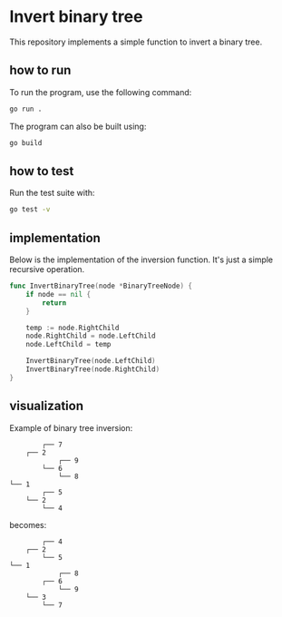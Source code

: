 # Invert binary tree

This repository implements a simple function to invert a binary tree.

## how to run

To run the program, use the following command:

```bash
go run .
```

The program can also be built using:

```bash
go build
```

## how to test

Run the test suite with:

```bash
go test -v
```

## implementation

Below is the implementation of the inversion function. It's just a simple recursive operation.

```go
func InvertBinaryTree(node *BinaryTreeNode) {
	if node == nil {
		return
	}

	temp := node.RightChild
	node.RightChild = node.LeftChild
	node.LeftChild = temp

	InvertBinaryTree(node.LeftChild)
	InvertBinaryTree(node.RightChild)
}
```

## visualization

Example of binary tree inversion:

```
        ┌── 7
    ┌── 2
            ┌── 9
        └── 6
            └── 8
└── 1
        ┌── 5
    └── 2
        └── 4
```

becomes:

```
        ┌── 4
    ┌── 2
        └── 5
└── 1
            ┌── 8
        ┌── 6
            └── 9
    └── 3
        └── 7
```


